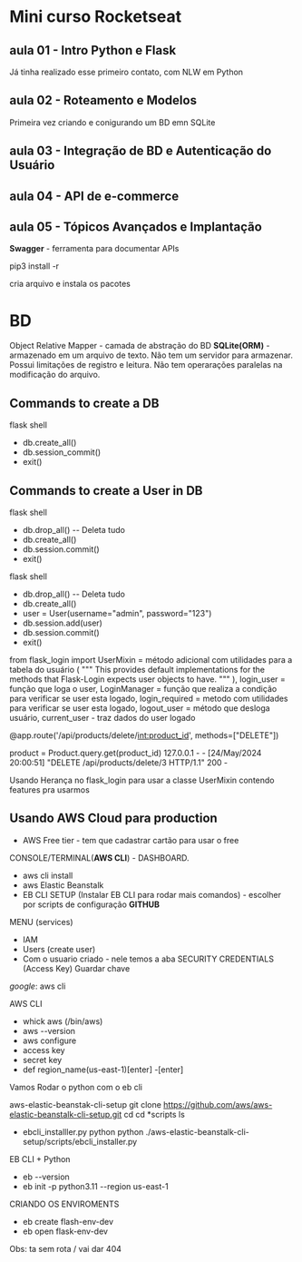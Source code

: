 # Mini curso Rocketseat

## aula 01 - Intro Python e Flask
Já tinha realizado esse primeiro contato, com NLW em Python

## aula 02 - Roteamento e Modelos
Primeira vez criando e conigurando um BD emn SQLite

## aula 03 - Integração de BD e Autenticação do Usuário
## aula 04 - API de e-commerce
## aula 05 - Tópicos Avançados e Implantação



**Swagger** - ferramenta para documentar APIs

<!-- Se já tiver arquivo -->
pip3 install -r 
 
<!-- pip3 install Flask==2.3.0 -->
cria arquivo e instala os pacotes

# BD 
Object Relative Mapper - camada de abstração do BD 
**SQLite(ORM)** - armazenado em um arquivo de texto. Não tem um servidor para armazenar.
Possui limitações de registro e leitura. Não tem operarações paralelas na modificação do arquivo.


## Commands to create a DB 
flask shell
 - db.create_all()
 - db.session_commit()
 - exit()


## Commands to create a User in DB 
flask shell
 - db.drop_all() -- Deleta tudo
 - db.create_all()
 - db.session.commit()
 - exit()

flask shell
 - db.drop_all() -- Deleta tudo
 - db.create_all()
 - user = User(username="admin", password="123")
 - db.session.add(user)
 - db.session.commit()
 - exit()


from flask_login import 
 UserMixin = método adicional com utilidades para a tabela do usuário (    """
    This provides default implementations for the methods that Flask-Login
    expects user objects to have.
    """
    ), 
 login_user = função que loga o user, 
 LoginManager = função que realiza a condição para verificar se user esta logado, 
 login_required = metodo com utilidades para verificar se user esta logado, 
 logout_user = método que desloga usuário, 
 current_user - traz dados do user logado

<!-- Flask migrate é usado para realizar a migração quando ja tem dados -->

<!-- CRIA PARAMETROS 1 TIPO E A CHAVE -->
@app.route('/api/products/delete/<int:product_id>', methods=["DELETE"])

<!-- Response -->
product = Product.query.get(product_id)
127.0.0.1 - - [24/May/2024 20:00:51] "DELETE /api/products/delete/3 HTTP/1.1" 200 -

<!-- Flask Login -->
Usando Herança no  flask_login para usar a classe UserMixin contendo features pra usarmos




## Usando AWS Cloud para production
- AWS Free tier - tem que cadastrar cartão para usar o free

CONSOLE/TERMINAL(**AWS CLI**) - DASHBOARD.
 - aws cli install
 - aws Elastic Beanstalk
 - EB CLI SETUP (Instalar EB CLI para rodar mais comandos) - escolher por scripts de configuração **GITHUB**


MENU (services)
 - IAM
 - Users (create user)
 - Com o usuario criado - nele temos a aba SECURITY CREDENTIALS (Access Key) Guardar chave 

*google*: 
aws cli <beanstack>

 AWS CLI
  - whick aws (/bin/aws)
  - aws --version
  - aws configure
   - access key
   - secret key
   - def region_name(us-east-1)[enter]
   -[enter]

Vamos Rodar o python com o eb cli
<!-- Navegar na pasta clonada do github -->
aws-elastic-beanstak-cli-setup
git clone https://github.com/aws/aws-elastic-beanstalk-cli-setup.git
cd <pastaclonada>
cd *scripts
ls
 - ebcli_installler.py
 python <nomedoarquivo> 
python ./aws-elastic-beanstalk-cli-setup/scripts/ebcli_installer.py


<!-- Dentro da pasta do projeto -->
 EB CLI + Python
  - eb --version
  - eb init -p python3.11 <flask-tutorial> --region us-east-1

CRIANDO OS ENVIROMENTS
 - eb create flash-env-dev
 - eb open flask-env-dev

 Obs: ta sem rota /
 vai dar 404